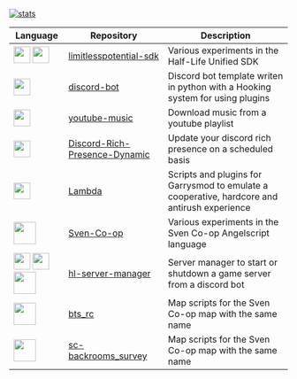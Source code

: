 <!--
static percentage vars per language
https://github.com/anuraghazra/github-readme-stats?tab=readme-ov-file#hide-progress-bars
-->

<!--
Themes
https://github.com/anuraghazra/github-readme-stats/blob/master/themes/README.md
-->
[![stats](https://github-readme-stats.vercel.app/api/top-langs/?username=Mikk155&layout=donut&theme=midnight-purple&hide=rescript,c,actionscript,batchfile,shell,cmake)](https://github.com/anuraghazra/github-readme-stats)

<!--
images: https://abrudz.github.io/logos/
<img src="" width="20"/>
-->
| Language | Repository | Description |
|---|---|---|
| <img src="https://abrudz.github.io/logos/CPlusPlus.svg" width="30"/> <img src="https://abrudz.github.io/logos/CSharp.svg" width="30"/> | [limitlesspotential-sdk](https://github.com/Mikk155/limitlesspotential-sdk) | Various experiments in the Half-Life Unified SDK |
| <img src="https://abrudz.github.io/logos/Python.svg" width="30"/> | [discord-bot](https://github.com/Mikk155/discord-bot) | Discord bot template writen in python with a Hooking system for using plugins |
| <img src="https://abrudz.github.io/logos/Python.svg" width="30"/> | [youtube-music](https://github.com/Mikk155/youtube-music) | Download music from a youtube playlist |
| <img src="https://abrudz.github.io/logos/Python.svg" width="30"/> | [Discord-Rich-Presence-Dynamic](https://github.com/Mikk155/Discord-Rich-Presence-Dynamic) | Update your discord rich presence on a scheduled basis |
| <img src="https://abrudz.github.io/logos/Lua.svg" width="30"/> | [Lambda](https://github.com/Mikk155/garrysmod) | Scripts and plugins for Garrysmod to emulate a cooperative, hardcore and antirush experience |
| <img src="https://i.ytimg.com/vi/315yLEaw-ZE/hqdefault.jpg" width="40"/> | [Sven-Co-op](https://github.com/Mikk155/Sven-Co-op) | Various experiments in the Sven Co-op Angelscript language |
| <img src="https://abrudz.github.io/logos/Python.svg" width="30"/> <img src="https://abrudz.github.io/logos/CPlusPlus.svg" width="30"/> <img src="https://i.ytimg.com/vi/315yLEaw-ZE/hqdefault.jpg" width="40"/> | [hl-server-manager](https://github.com/Mikk155/hl-server-manager) | Server manager to start or shutdown a game server from a discord bot |
| <img src="https://i.ytimg.com/vi/315yLEaw-ZE/hqdefault.jpg" width="40"/> | [bts_rc](https://github.com/Mikk155/bts_rc) | Map scripts for the Sven Co-op map with the same name |
| <img src="https://i.ytimg.com/vi/315yLEaw-ZE/hqdefault.jpg" width="40"/> | [sc-backrooms_survey](https://github.com/Mikk155/sc-backrooms_survey) | Map scripts for the Sven Co-op map with the same name |
